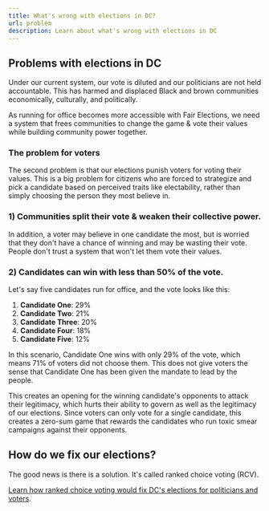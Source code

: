 ```yaml
---
title: What's wrong with elections in DC?
url: problem
description: Learn about what's wrong with elections in DC
---
```

## Problems with elections in DC

Under our current system, our vote is diluted and our politicians are not held accountable. This has harmed and displaced Black and brown communities economically, culturally, and politically.

As running for office becomes more accessible with Fair Elections, we need a system that frees communities to change the game & vote their values while building community power together.

### The problem for voters

The second problem is that our elections punish voters for voting their values. This is a big problem for citizens who are forced to strategize and pick a candidate based on perceived traits like electability, rather than simply choosing the person they most believe in.

### 1) Communities split their vote & weaken their collective power.



In addition, a voter may believe in one candidate the most, but is worried that they don't have a chance of winning and may be wasting their vote. People don't trust a system that won't let them vote their values.

### 2) Candidates can win with less than 50% of the vote.

Let's say five candidates run for office, and the vote looks like this:

1. **Candidate One**: 29%
2. **Candidate Two**: 21%
3. **Candidate Three**: 20%
4. **Candidate Four**: 18%
5. **Candidate Five**: 12%

In this scenario, Candidate One wins with only 29% of the vote, which means 71% of voters did not choose them. This does not give voters the sense that Candidate One has been given the mandate to lead by the people. 

This creates an opening for the winning candidate's opponents to attack their legitimacy, which hurts their ability to govern as well as the legitimacy of our elections. Since voters can only vote for a single candidate, this creates a zero-sum game that rewards the candidates who run toxic smear campaigns against their opponents.


## How do we fix our elections?

The good news is there is a solution. It's called ranked choice voting (RCV). 

[Learn how ranked choice voting would fix DC's elections for politicians and voters](/solution/).